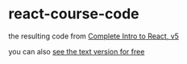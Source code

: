 # react-course-code



the resulting code from [Complete Intro to React, v5](https://frontendmasters.com/courses/complete-react-v5/)

you can also [see the text version for free](https://btholt.github.io/complete-intro-to-react-v5/)
